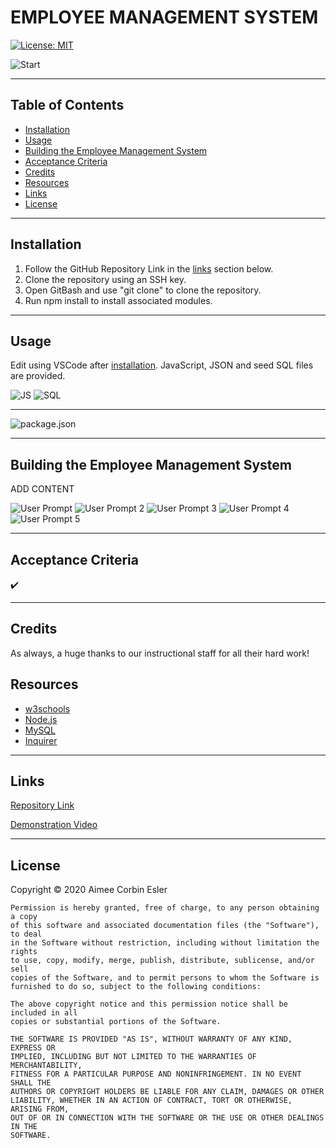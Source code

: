 # EMPLOYEE MANAGEMENT SYSTEM

[![License: MIT](https://img.shields.io/badge/License-MIT-yellow.svg)](https://opensource.org/licenses/MIT)


![Start]()

---

## Table of Contents

- [Installation](#installation)
- [Usage](#Usage)
- [Building the Employee Management System](#building-the-employee-management-system)
- [Acceptance Criteria](#acceptance-criteria)
- [Credits](#credits)
- [Resources](#resources)
- [Links](#Links)
- [License](#license)

---

## Installation

1. Follow the GitHub Repository Link in the [links](#Links) section below.
1. Clone the repository using an SSH key.
1. Open GitBash and use "git clone" to clone the repository.
1. Run npm install to install associated modules.

---

## Usage

Edit using VSCode after [installation](#installation). JavaScript, JSON and seed SQL files are provided.

![JS]()
![SQL]()

---

![package.json]()

---

## Building the Employee Management System

ADD CONTENT

![User Prompt]()
![User Prompt 2]()
![User Prompt 3]()
![User Prompt 4]()
![User Prompt 5]()

---

## Acceptance Criteria

:heavy_check_mark:

---

## Credits

As always, a huge thanks to our instructional staff for all their hard work!

## Resources

- [w3schools](https://www.w3schools.com)
- [Node.js](https://nodejs.org/en/)
- [MySQL]()
- [Inquirer]()

---

## Links

[Repository Link]()

[Demonstration Video]()

---

## License

Copyright &copy; 2020 Aimee Corbin Esler

    Permission is hereby granted, free of charge, to any person obtaining a copy
    of this software and associated documentation files (the "Software"), to deal
    in the Software without restriction, including without limitation the rights
    to use, copy, modify, merge, publish, distribute, sublicense, and/or sell
    copies of the Software, and to permit persons to whom the Software is
    furnished to do so, subject to the following conditions:

    The above copyright notice and this permission notice shall be included in all
    copies or substantial portions of the Software.

    THE SOFTWARE IS PROVIDED "AS IS", WITHOUT WARRANTY OF ANY KIND, EXPRESS OR
    IMPLIED, INCLUDING BUT NOT LIMITED TO THE WARRANTIES OF MERCHANTABILITY,
    FITNESS FOR A PARTICULAR PURPOSE AND NONINFRINGEMENT. IN NO EVENT SHALL THE
    AUTHORS OR COPYRIGHT HOLDERS BE LIABLE FOR ANY CLAIM, DAMAGES OR OTHER
    LIABILITY, WHETHER IN AN ACTION OF CONTRACT, TORT OR OTHERWISE, ARISING FROM,
    OUT OF OR IN CONNECTION WITH THE SOFTWARE OR THE USE OR OTHER DEALINGS IN THE
    SOFTWARE.
